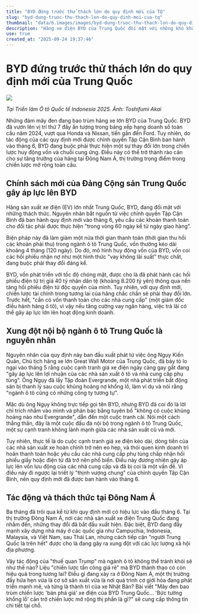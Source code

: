 ```yaml
---
title: "BYD đứng trước thử thách lớn do quy định mới của TQ"
slug: "byd-dung-truoc-thu-thach-lon-do-quy-dinh-moi-cua-tq"
thumbnail: "data/6.images/images/byd-dung-truoc-thu-thach-lon-do-quy-dinh-moi-cua-tq.webp"
description: "Hãng xe điện BYD của Trung Quốc đối mặt với những khó khăn lớn về tài chính và chuỗi cung ứng do quy định mới từ chính quyền Tập Cận Bình, đe dọa làm chậm lại chiến lược mở rộng toàn cầu, đặc biệt tại Đông Nam Á."
use: true
created_at: "2025-09-24 19:37:46"
---
```


# BYD đứng trước thử thách lớn do quy định mới của Trung Quốc

![](/images/20250924-00373062-diamond-000-2-view.webp)

*Tại Triển lãm Ô tô Quốc tế Indonesia 2025. Ảnh: Toshifumi Akai*

Những đám mây đen đang bao trùm hãng xe lớn BYD của Trung Quốc. BYD đã vươn lên vị trí thứ 7 đầy ấn tượng trong bảng xếp hạng doanh số toàn cầu năm 2024, vượt qua Honda và Nissan, tiến gần đến Ford. Tuy nhiên, do tác động của các quy định mới được chính quyền Tập Cận Bình ban hành vào tháng 6, BYD đang buộc phải thực hiện một sự thay đổi lớn trong chiến lược huy động vốn và chuỗi cung ứng. Điều này có thể trở thành rào cản cho sự tăng trưởng của hãng tại Đông Nam Á, thị trường trọng điểm trong chiến lược mở rộng toàn cầu.

## Chính sách mới của Đảng Cộng sản Trung Quốc gây áp lực lên BYD

Hãng sản xuất xe điện (EV) lớn nhất Trung Quốc, BYD, đang đối mặt với những thách thức. Nguyên nhân bắt nguồn từ việc chính quyền Tập Cận Bình đã ban hành quy định mới vào tháng 6, yêu cầu các khoản thanh toán cho đối tác phải được thực hiện "trong vòng 60 ngày kể từ ngày giao hàng".

Biện pháp này đã làm giảm một nửa thời gian thanh toán (thời gian thu hồi các khoản phải thu) trong ngành ô tô Trung Quốc, vốn thường kéo dài khoảng 4 tháng (120 ngày). Do đó, mô hình huy động vốn của BYD, vốn coi các hối phiếu nhận nợ như một hình thức "vay không lãi suất" thực chất, đang buộc phải thay đổi đáng kể.

BYD, vốn phát triển với tốc độ chóng mặt, được cho là đã phát hành các hối phiếu điện tử trị giá 40 tỷ nhân dân tệ (khoảng 8.200 tỷ yên) thông qua nền tảng hối phiếu điện tử độc quyền của mình. Tuy nhiên, với quy định mới, chiến lược tài chính trong tương lai của hãng chắc chắn sẽ phải thay đổi lớn. Trước hết, "cần có vốn thanh toán cho các nhà cung cấp" (một giám đốc điều hành hãng ô tô), vì vậy nếu tăng cường vay ngân hàng, việc trả lãi có thể gây áp lực lớn lên hoạt động kinh doanh.

## Xung đột nội bộ ngành ô tô Trung Quốc là nguyên nhân

Nguyên nhân của quy định này ban đầu xuất phát từ việc ông Ngụy Kiến Quân, Chủ tịch hãng xe lớn Great Wall Motor của Trung Quốc, đã bày tỏ lo ngại vào tháng 5 rằng cuộc cạnh tranh giá xe điện ngày càng gay gắt đang "gây áp lực lên lợi nhuận của các nhà sản xuất ô tô và nhà cung cấp phụ tùng". Ông Ngụy đã lấy Tập đoàn Evergrande, một nhà phát triển bất động sản bị thanh lý sau cuộc khủng hoảng nợ khổng lồ, làm ví dụ và nói rằng "ngành ô tô cũng có những công ty tương tự".

Mặc dù ông Ngụy không trực tiếp gọi tên BYD, nhưng BYD đã coi đó là lời chỉ trích nhắm vào mình và phản bác bằng tuyên bố "không có cuộc khủng hoảng nào như Evergrande", dẫn đến một cuộc tranh cãi. Nói một cách thẳng thắn, đây là một cuộc đấu đá nội bộ trong ngành ô tô Trung Quốc, một sự cạnh tranh không lành mạnh giữa các nhà sản xuất cũ và mới.

Tuy nhiên, thực tế là do cuộc cạnh tranh giá xe điện kéo dài, dòng tiền của các nhà sản xuất xe hoàn chỉnh trở nên eo hẹp, và thói quen kinh doanh trì hoãn thanh toán hoặc yêu cầu các nhà cung cấp phụ tùng chấp nhận hối phiếu giấy hoặc điện tử đã trở nên phổ biến. Điều này đương nhiên gây áp lực lên vốn lưu động của các nhà cung cấp và đã bị coi là một vấn đề. Vì điều này đi ngược lại triết lý "thịnh vượng chung" của chính quyền Tập Cận Bình, nên quy định mới đã được ban hành vào tháng 6.

## Tác động và thách thức tại Đông Nam Á

Ba tháng đã trôi qua kể từ khi quy định mới có hiệu lực vào đầu tháng 6. Tại thị trường Đông Nam Á, nơi các nhà sản xuất xe điện Trung Quốc đang nhắm đến, những thay đổi đã bắt đầu xuất hiện. Đặc biệt, BYD đang đẩy mạnh xây dựng nhà máy ở các quốc gia như Campuchia, Indonesia, Malaysia, và Việt Nam, sau Thái Lan, nhưng cách tiếp cận "người Trung Quốc là trên hết" được cho là đang gây ra xung đột với các lực lượng xã hội địa phương.

Vậy tác động của "thuế quan Trump" mà ngành ô tô không thể tránh khỏi sẽ như thế nào? Liệu "chiến lược tấn công giá rẻ" mà BYD thành thạo có còn hiệu quả trong tương lai? Điều gì đang xảy ra ở Đông Nam Á, một thị trường đầy hứa hẹn vừa là cơ sở sản xuất vừa là nơi quá trình cơ giới hóa đang phát triển mạnh mẽ, và từng là thành trì của xe Nhật Bản? Bài viết "Mây đen bao trùm chiến lược 'bán phá giá' xe điện của BYD Trung Quốc... 'Bức tường khổng lồ' cản trở chiến lược mở rộng thị phần là gì?" sẽ cung cấp thông tin chi tiết tại chỗ.